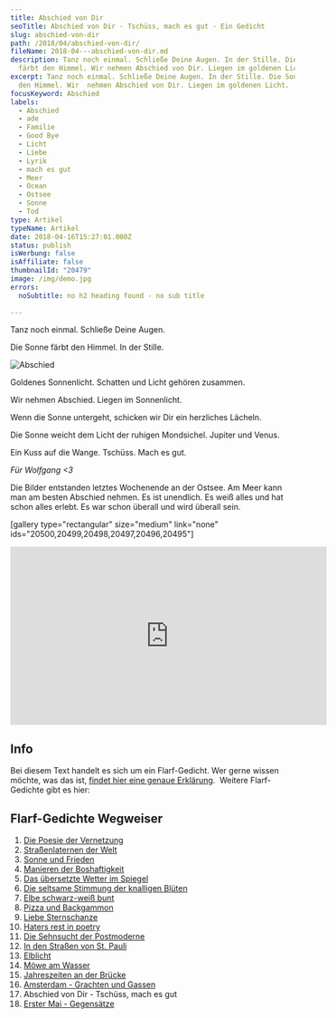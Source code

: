 ```yaml
---
title: Abschied von Dir
seoTitle: Abschied von Dir - Tschüss, mach es gut - Ein Gedicht
slug: abschied-von-dir
path: /2018/04/abschied-von-dir/
fileName: 2018-04---abschied-von-dir.md
description: Tanz noch einmal. Schließe Deine Augen. In der Stille. Die Sonne
  färbt den Himmel. Wir nehmen Abschied von Dir. Liegen im goldenen Licht.
excerpt: Tanz noch einmal. Schließe Deine Augen. In der Stille. Die Sonne färbt
  den Himmel. Wir  nehmen Abschied von Dir. Liegen im goldenen Licht.
focusKeyword: Abschied
labels:
  - Abschied
  - ade
  - Familie
  - Good Bye
  - Licht
  - Liebe
  - Lyrik
  - mach es gut
  - Meer
  - Ocean
  - Ostsee
  - Sonne
  - Tod
type: Artikel
typeName: Artikel
date: 2018-04-16T15:27:01.000Z
status: publish
isWerbung: false
isAffiliate: false
thumbnailId: "20479"
image: /img/demo.jpg
errors:
  noSubtitle: no h2 heading found - no sub title
  
---
```


Tanz noch einmal. Schließe Deine Augen.

Die Sonne färbt den Himmel. In der Stille.

![Abschied](http://cardamonchai.com/wp-content/uploads/2018/04/Wolfgang-400x267.jpg)

Goldenes Sonnenlicht. Schatten und Licht gehören zusammen.

Wir nehmen Abschied. Liegen im Sonnenlicht.

Wenn die Sonne untergeht, schicken wir Dir ein herzliches Lächeln.

Die Sonne weicht dem Licht der ruhigen Mondsichel. Jupiter und Venus.

Ein Kuss auf die Wange. Tschüss. Mach es gut.

_Für Wolfgang &lt;3_

Die Bilder entstanden letztes Wochenende an der Ostsee. Am Meer kann man am
besten Abschied nehmen. Es ist unendlich. Es weiß alles und hat schon alles
erlebt. Es war schon überall und wird überall sein.

[gallery type="rectangular" size="medium" link="none"
ids="20500,20499,20498,20497,20496,20495"]

<iframe src="https://www.youtube.com/embed/k_uHkAngzHw" width="560" height="315" frameborder="0" allowfullscreen="allowfullscreen"></iframe>

## Info

Bei diesem Text handelt es sich um ein Flarf-Gedicht. Wer gerne wissen möchte,
was das ist,
[findet hier eine genaue Erklärung](/2016/03/flarf-inspiration-aus-dem-internet-die-poesie-der-vernetzung/).
 Weitere Flarf-Gedichte gibt es hier:

## Flarf-Gedichte Wegweiser

1.  [Die Poesie der Vernetzung](/2016/03/flarf-inspiration-aus-dem-internet-die-poesie-der-vernetzung/)
1.  [Straßenlaternen der Welt](/2016/03/strassenlaternen-der-welt-eine-romantische-bildergalerie/)
1.  [Sonne und Frieden](/2016/03/sonne-und-frieden/)
1.  [Manieren der Boshaftigkeit](/2016/04/manieren-der-boshaftigkeit/)
1.  [Das übersetzte Wetter im Spiegel](/2016/05/das-uebersetzte-wetter-im-spiegel/)
1.  [Die seltsame Stimmung der knalligen Blüten](/2016/10/die-seltsame-stimmung-der-knalligen-blueten/)
1.  [Elbe schwarz-weiß bunt](/2017/01/elbe-schwarz-weiss-bunt-bildergalerie-mit-flarfgedicht/)
1.  [Pizza und Backgammon](/2017/01/drei-koenige/)
1.  [Liebe Sternschanze](/2017/01/liebe-sternschanze/)
1.  [Haters rest in poetry](/2017/02/haters-rest-in-poetry/)
1.  [Die Sehnsucht der Postmoderne](/2017/02/die-sehnsucht-der-postmoderne/)
1.  [In den Straßen von St. Pauli](/2017/02/dauerregen-stpauli/)
1.  [Elblicht](/2018/01/elblicht-flarfgedicht-zum-jahresanfang/)
1.  [Möwe am Wasser](/2018/01/moewe-am-wasser/)
1.  [Jahreszeiten an der Brücke](/2018/02/ein-fleet-im-verlauf-der-jahreszeiten/)
1.  [Amsterdam - Grachten und Gassen](/2018/03/amsterdam/)
1.  Abschied von Dir - Tschüss, mach es gut
1.  [Erster Mai - Gegensätze](/2018/05/erster-mai-gegensaetze/)

  